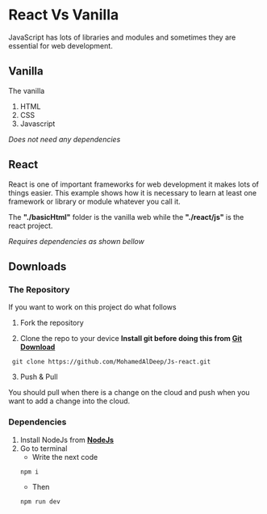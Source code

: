 # React Vs Vanilla
JavaScript has lots of libraries and modules and sometimes they are essential for web development.
## Vanilla 
The vanilla 
1. HTML
2. CSS
3. Javascript

*Does not need any dependencies* 
## React
React is one of important frameworks for web development it makes lots of things easier.
This example shows how it is necessary to learn at least one framework or library or module whatever you call it.

The **"./basicHtml"** folder is the vanilla web while the **"./react/js"** is the react project.

*Requires dependencies as shown bellow*

## Downloads
### The Repository
If you want to work on this project do what follows 

1. Fork the repository

2. Clone the repo to your device
**Install git before doing this from [Git Download](https://git-scm.com/)**
```
 git clone https://github.com/MohamedAlDeep/Js-react.git
```

3. Push & Pull

You should pull when there is a change on the cloud and push when you want to add a change into the cloud.
### Dependencies
1. Install NodeJs from **[NodeJs](https://nodejs.org/en/)**
2. Go to terminal
   - Write the next code 
   ```
   npm i
   ```
   - Then
   ```
   npm run dev
   ```